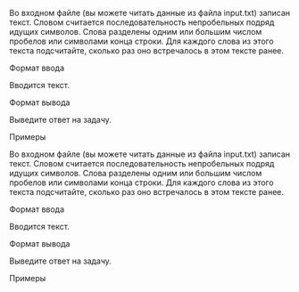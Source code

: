 Во входном файле (вы можете читать данные из файла input.txt) записан текст. Словом считается последовательность непробельных подряд идущих символов. Слова разделены одним или большим числом пробелов или символами конца строки. Для каждого слова из этого текста подсчитайте, сколько раз оно встречалось в этом тексте ранее.

Формат ввода

Вводится текст.

Формат вывода

Выведите ответ на задачу.

Примеры

Во входном файле (вы можете читать данные из файла input.txt) записан текст. Словом считается последовательность непробельных подряд идущих символов. Слова разделены одним или большим числом пробелов или символами конца строки. Для каждого слова из этого текста подсчитайте, сколько раз оно встречалось в этом тексте ранее.

Формат ввода

Вводится текст.

Формат вывода

Выведите ответ на задачу.

Примеры
